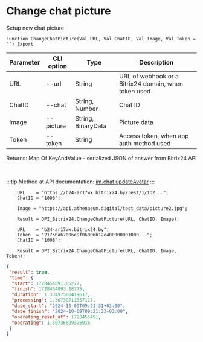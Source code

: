 ﻿---
sidebar_position: 9
---

# Change chat picture
 Setup new chat picture



`Function ChangeChatPicture(Val URL, Val ChatID, Val Image, Val Token = "") Export`

  | Parameter | CLI option | Type | Description |
  |-|-|-|-|
  | URL | --url | String | URL of webhook or a Bitrix24 domain, when token used |
  | ChatID | --chat | String, Number | Chat ID |
  | Image | --picture | String, BinaryData | Picture data |
  | Token | --token | String | Access token, when app auth method used |

  
  Returns:  Map Of KeyAndValue - serialized JSON of answer from Bitrix24 API

<br/>

:::tip
Method at API documentation: [im.chat.updateAvatar](https://dev.1c-bitrix.ru/learning/course/?COURSE_ID=93&LESSON_ID=12109)
:::
<br/>


```bsl title="Code example"
    URL    = "https://b24-ar17wx.bitrix24.by/rest/1/1o2...";
    ChatID = "1006";

    Image = "https://api.athenaeum.digital/test_data/picture2.jpg";

    Result = OPI_Bitrix24.ChangeChatPicture(URL, ChatID, Image);

    URL    = "b24-ar17wx.bitrix24.by";
    Token  = "21750a67006e9f06006b12e400000001000...";
    ChatID = "1008";

    Result = OPI_Bitrix24.ChangeChatPicture(URL, ChatID, Image, Token);
```
 



```json title="Result"
{
 "result": true,
 "time": {
  "start": 1728454891.85277,
  "finish": 1728454893.18775,
  "duration": 1.33497500419617,
  "processing": 1.30738711357117,
  "date_start": "2024-10-09T09:21:31+03:00",
  "date_finish": "2024-10-09T09:21:33+03:00",
  "operating_reset_at": 1728455491,
  "operating": 1.30736899375916
 }
}
```
